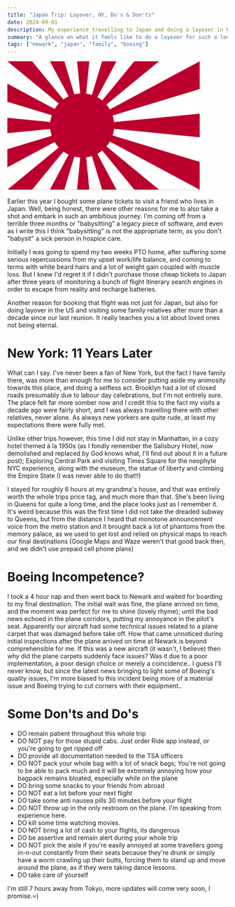 ```yaml
---
title: "Japan Trip: Layover, NY, Do's & Don'ts"
date: 2024-09-01
description: My experience travelling to Japan and doing a layover in Newark, along with some tips that might be helpful for future travellers.
summary: "A glance on what it feels like to do a layover for such a long trip, plus my perception on some flaws in aerospace incident management"
tags: ["newark", "japan", "family", "boeing"]
---
```


![Japan's Imperial Navy Flag](image.png "Japan's Imperial Navy Flag")

Earlier this year I bought some plane tickets to visit a friend who lives in Japan. Well, being honest, there were other reasons for me to also take a shot and embark in such an ambitious journey. I'm coming off from a terrible three months or "babysitting" a legacy piece of software, and even as I write this I think "babysitting" is not the appropriate term, as you don't "babysit" a sick person in hospice care.

Initially I was going to spend my two weeks PTO home, after suffering some serious repercussions from my upset work/life balance, and coming to terms with white beard hairs and a lot of weight gain coupled with muscle loss. But I knew I'd regret it if I didn't purchase those cheap tickets to Japan after three years of monitoring a bunch of flight itinerary search engines in order to escape from reality and recharge batteries.

Another reason for booking that flight was not just for Japan, but also for doing layover in the US and visiting some family relatives after more than a decade since our last reunion. It really teaches you a lot about loved ones not being eternal.

# New York: 11 Years Later

What can I say. I've never been a fan of New York, but the fact I have family there, was more than enough for me to consider putting aside my animosity towards this place, and doing a selfless act. Brooklyn had a lot of closed roads presumably due to labour day celebrations, but I'm not entirely sure. The place felt far more somber now and I credit this to the fact my visits a decade ago were fairly short, and I was always travelling there with other relatives, never alone. As always new yorkers are quite rude, at least my expectations there were fully met. 

Unlike other trips however, this time I did not stay in Manhattan, in a cozy hotel themed à la 1950s (as I fondly remember the Salisbury Hotel, now demolished and replaced by God knows what, I'll find out about it in a future post); Exploring Central Park and visiting Times Square for the neophyte NYC experience, along with the museum, the statue of liberty and climbing the Empire State (I was never able to do that!!)

I stayed for roughly 6 hours at my grandma's house, and that was entirely worth the whole trips price tag, and much more than that. She's been living in Queens for quite a long time, and the place looks just as I remember it. It's weird because this was the first time I did not take the dreaded subway to Queens, but from the distance I heard that monotone announcement voice from the metro station and it brought back a lot of phantoms from the memory palace, as we used to get lost and relied on physical maps to reach our final destinations (Google Maps and Waze weren't that good back then, and we didn't use prepaid cell phone plans)

# Boeing Incompetence?

I took a 4 hour nap and then went back to Newark and waited for boarding to my final destination. The initial wait was fine, the plane arrived on time, and the moment was perfect for me to shine (lovely rhyme); until the bad news echoed in the plane corridors, putting my annoyance in the pilot's seat. Apparently our aircraft had some technical issues related to a plane carpet that was damaged before take off. How that came unnoticed during initial inspections after the plane arrived on time at Newark is beyond comprehensible for me. If this was a new aircraft (it wasn't, I believe) then why did the plane carpets suddenly face issues? Was it due to a poor implementation, a poor design choice or merely a coincidence.. I guess I'll never know, but since the latest news bringing to light some of Boeing's quality issues, I'm more biased to this incident being more of a material issue and Boeing trying to cut corners with their equipment..

# Some Don'ts and Do's 
- DO remain patient throughout this whole trip
- DO NOT pay for those stupid cabs. Just order Ride app instead, or you're going to get ripped off
- DO provide all documentation needed to the TSA officers
- DO NOT pack your whole bag with a lot of snack bags; You're not going to be able to pack much and it will be extremely annoying how your bagpack remains bloated, especially while on the plane
- DO bring some snacks to your friends from abroad
- DO NOT eat a lot before your next flight
- DO take some anti nausea pills 30 minutes before your flight
- DO NOT throw up in the only restroom on the plane. I'm speaking from experience here.
- DO kill some time watching movies. 
- DO NOT bring a lot of cash to your flights, its dangerous
- DO be assertive and remain alert during your whole trip
- DO NOT pick the aisle if you're easily annoyed at some travellers going in-n-out constantly from their seats because they're drunk or simply have a worm crawling up their butts, forcing them to stand up and move around the plane, as if they were taking dance lessons.
- DO take care of yourself

I'm still 7 hours away from Tokyo, more updates will come very soon, I promise.=)
